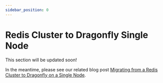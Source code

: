 ```yaml
---
sidebar_position: 0
---
```


# Redis Cluster to Dragonfly Single Node

This section will be updated soon!

In the meantime, please see our related blog post [Migrating from a Redis Cluster to Dragonfly on a Single Node](https://www.dragonflydb.io/blog/migrating-from-a-redis-cluster-to-a-dragonfly-on-a-single-node).
